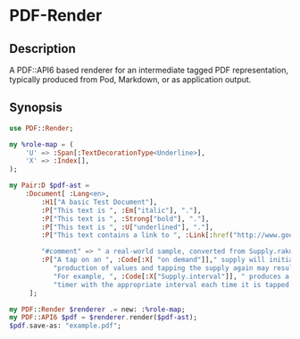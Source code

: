 PDF-Render
===========

Description
-----------

A PDF::API6 based renderer for an intermediate tagged PDF representation, typically produced
from Pod, Markdown, or as application output.

Synopsis
--------

```raku
use PDF::Render;

my %role-map = (
    'U' => :Span[:TextDecorationType<Underline>],
    'X' => :Index[],
);

my Pair:D $pdf-ast =
    :Document[ :Lang<en>,
        :H1["A basic Test Document"],
        :P["This text is ", :Em["italic"], "."],
        :P["This text is ", :Strong["bold"], "."],
        :P["This text is ", :U["underlined"], "."],
        :P["This text contains a link to ", :Link[:href("http://www.google.com/"), "google"], "."],

        "#comment" => " a real-world sample, converted from Supply.rakudoc",
        :P["A tap on an ", :Code[:X[ "on demand"]]," supply will initiate the ",
           "production of values and tapping the supply again may result in a new set of values.",
           "For example, ", :Code[:X["Supply.interval"]], " produces a fresh ",
           "timer with the appropriate interval each time it is tapped."],
     ];

my PDF::Render $renderer .= new: :%role-map;
my PDF::API6 $pdf = $renderer.render($pdf-ast);
$pdf.save-as: "example.pdf";
```
